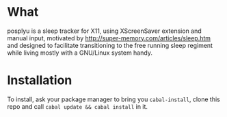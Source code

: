 # What

posplyu is a sleep tracker for X11, using XScreenSaver extension and manual input, motivated by http://super-memory.com/articles/sleep.htm and designed to facilitate transitioning to the free running sleep regiment while living mostly with a GNU/Linux system handy.

# Installation

To install, ask your package manager to bring you `cabal-install`, clone this repo and call `cabal update && cabal install` in it.
